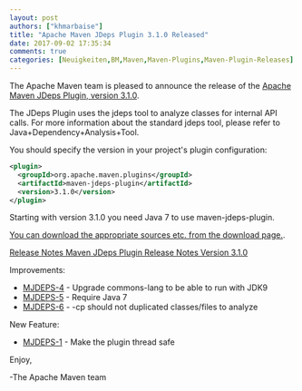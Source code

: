 ```yaml
---
layout: post
authors: ["khmarbaise"]
title: "Apache Maven JDeps Plugin 3.1.0 Released"
date: 2017-09-02 17:35:34
comments: true
categories: [Neuigkeiten,BM,Maven,Maven-Plugins,Maven-Plugin-Releases]
---
```

The Apache Maven team is pleased to announce the release of the 
[Apache Maven JDeps Plugin, version 3.1.0](https://maven.apache.org/plugins/maven-jdeps-plugin/).
 
The JDeps Plugin uses the jdeps tool to analyze classes for internal API 
calls. For more information about the standard jdeps tool, please refer to 
Java+Dependency+Analysis+Tool.
 
You should specify the version in your project's plugin configuration:

```xml  
<plugin>
  <groupId>org.apache.maven.plugins</groupId>
  <artifactId>maven-jdeps-plugin</artifactId>
  <version>3.1.0</version>
</plugin>
```

Starting with version 3.1.0 you need Java 7 to use maven-jdeps-plugin.
 
[You can download the appropriate sources etc. from the download page.](https://maven.apache.org/plugins/maven-jdeps-plugin/download.cgi).

<!-- more -->

[Release Notes Maven JDeps Plugin Release Notes Version 3.1.0](https://issues.apache.org/jira/secure/ReleaseNote.jspa?projectId=12319223&version=12341415)

Improvements:

 * [MJDEPS-4](https://issues.apache.org/jira/browse/MJDEPS-4) - Upgrade commons-lang to be able to run with JDK9
 * [MJDEPS-5](https://issues.apache.org/jira/browse/MJDEPS-5) - Require Java 7
 * [MJDEPS-6](https://issues.apache.org/jira/browse/MJDEPS-6) - -cp should not duplicated classes/files to analyze

New Feature:

 * [MJDEPS-1](https://issues.apache.org/jira/browse/MJDEPS-1) - Make the plugin thread safe

Enjoy,

-The Apache Maven team 
